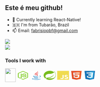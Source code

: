 ## Este é meu github!

- 🌱 Currently learning React-Native!
- :brazil: I'm from Tubarão, Brazil
- 📫 Email: fabrisiopbf@gmail.com

 <div>
  <a href="https://br.linkedin.com/in/fabrisio-pereira-bez-fontana-filho-259965205/>
  <img height="180em" src="https://github-readme-stats.vercel.app/api?username=fabrisiofilho&show_icons=true&theme=dark&include_all_commits=true&count_private=true"/>
  <img height="200em" src="https://github-readme-stats.vercel.app/api/top-langs/?username=fabrisiofilho&layout=compact&langs_count=7&theme=dark"/>
</div>

 <div>
    <a href="https://www.linkedin.com/in/fabrisio-bez-fontana-filho-259965205/" target="_blank"><img src="https://img.shields.io/badge/-LinkedIn-%230077B5?style=for-the-badge&logo=linkedin&logoColor=white" target="_blank"></a> 

### Tools I work with
</div>
 <div style="display: inline_block">
  <img src="https://raw.githubusercontent.com/DaanDeSmedt/awesome-angular/master/angular.svg?sanitize=true" align="center" width="35" height="45">
  <img align="center" alt="Nodejs" height="30" width="40" src="https://raw.githubusercontent.com/devicons/devicon/master/icons/nodejs/nodejs-original.svg">
  <img align="center" alt="Nodejs" height="30" width="40" src="https://raw.githubusercontent.com/devicons/devicon/master/icons/java/java-original.svg">
  <img align="center" alt="Nodejs" height="30" width="40" src="https://raw.githubusercontent.com/devicons/devicon/master/icons/spring/spring-original.svg">
  <img align="center" alt="Javascript" height="30" width="40" src="https://raw.githubusercontent.com/devicons/devicon/master/icons/javascript/javascript-plain.svg">
  <img align="center" alt="HTML" height="30" width="40" src="https://raw.githubusercontent.com/devicons/devicon/master/icons/html5/html5-original.svg">
  <img align="center" alt="CSS" height="30" width="40" src="https://raw.githubusercontent.com/devicons/devicon/master/icons/css3/css3-original.svg">
</div>
